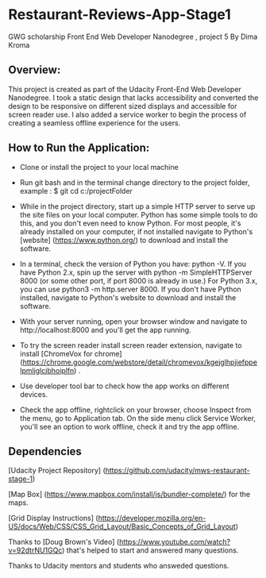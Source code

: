 # Restaurant-Reviews-App-Stage1
GWG scholarship Front End Web Developer Nanodegree , project 5
By Dima Kroma

## Overview:

This project is created as part of the Udacity Front-End Web Developer Nanodegree.
I took a static design that lacks accessibility and converted the design to be responsive on different sized displays and accessible for screen reader use. I also added a service worker to begin the process of creating a seamless offline experience for the users.

## How to Run the Application:

- Clone or install the project to your local machine

- Run git bash and in the terminal change directory to the project folder, example : 
$ git cd c:/projectFolder 

- While in the project directory, start up a simple HTTP server to serve up the site files on your local computer. Python has some simple tools to do this, and you don't even need to know Python. For most people, it's already installed on your computer, if not installed navigate to Python's [website] (https://www.python.org/) to download and install the software.

- In a terminal, check the version of Python you have: python -V. If you have Python 2.x, spin up the server with python -m SimpleHTTPServer 8000 (or some other port, if port 8000 is already in use.) For Python 3.x, you can use python3 -m http.server 8000. If you don't have Python installed, navigate to Python's website to download and install the software.

- With your server running, open your browser window and navigate to http://localhost:8000 and you'll get the app running.

- To try the screen reader install screen reader extension, navigate to install [ChromeVox for chrome]  (https://chrome.google.com/webstore/detail/chromevox/kgejglhpjiefppelpmljglcjbhoiplfn) .

- Use developer tool bar to check how the app works on different devices.

- Check the app offline, rightclick on your browser, choose Inspect from the menu, go to Application tab. 
On the side menu click Service Worker, you'll see an option to work offline, check it and try the app offline.


## Dependencies
[Udacity Project Repository] (https://github.com/udacity/mws-restaurant-stage-1)

[Map Box] (https://www.mapbox.com/install/js/bundler-complete/)  for the maps.

[Grid Display Instructions] (https://developer.mozilla.org/en-US/docs/Web/CSS/CSS_Grid_Layout/Basic_Concepts_of_Grid_Layout)
 
Thanks to [Doug Brown's Video] (https://www.youtube.com/watch?v=92dtrNU1GQc) that's helped to start and answered many questions.

Thanks to Udacity mentors and students who answeded questions.
